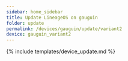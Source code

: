 ```yaml
---
sidebar: home_sidebar
title: Update LineageOS on gauguin
folder: update
permalink: /devices/gauguin/update/variant2
device: gauguin_variant2
---
```

{% include templates/device_update.md %}
